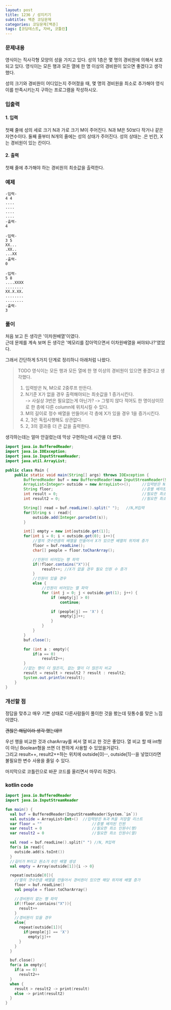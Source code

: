 ```yaml
---
layout: post 
title: 1236 / 성지키기
subtitle: 백준 코딩문제 
categories: 코딩문제[백준]
tags: [코딩테스트, 자바, 코틀린]
---
```

### 문제내용
영식이는 직사각형 모양의 성을 가지고 있다. 성의 1층은 몇 명의 경비원에 의해서 보호되고 있다. 영식이는 모든 행과 모든 열에 한 명 이상의 경비원이 있으면 좋겠다고 생각했다.

성의 크기와 경비원이 어디있는지 주어졌을 때, 몇 명의 경비원을 최소로 추가해야 영식이를 만족시키는지 구하는 프로그램을 작성하시오.

### 입출력

#### 1. 입력

첫째 줄에 성의 세로 크기 N과 가로 크기 M이 주어진다. N과 M은 50보다 작거나 같은 자연수이다. 둘째 줄부터 N개의 줄에는 성의 상태가 주어진다. 성의 상태는 .은 빈칸, X는 경비원이 있는 칸이다.
#### 2. 출력

첫째 줄에 추가해야 하는 경비원의 최솟값을 출력한다.

### 예제

```
-입력-
4 4
....
....
....
....
-출력-
4

-입력-
3 5
XX...
.XX..
...XX
-출력-
0

-입력-
5 8
....XXXX
........
XX.X.XX.
........
........
-출력-
3
```

### 풀이
처음 보고 든 생각은 '이차원배열'이였다.   
근데 문제를 계속 보며 든 생각은 '메모리를 잡아먹으면서 이차원배열을 써야되나?'였었다.

그래서 간단하게 5가지 단계로 정리하니 아래처럼 나왔다.


>TODO 영식이는 모든 행과 모든 열에 한 명 이상의 경비원이 있으면 좋겠다고 생각했다.
>1. 입력받은 N, M으로 2중루프 만든다.
>2. N기준 X가 없을 경우 출력해야되는 최솟값을 1 증가시킨다.   
>-> 사실상 3번은 필요없는게 아닌가? -> 그렇지 않다 적어도 한 명이상이므로 한 층에 다른 column에 위치시킬 수 있다.
>3. M의 길이로 정수 배열을 만들어서 각 층에 X가 있을 경우 1을 증가시킨다.
>4. 2, 3은 독립시행해도 상관없다.
>5. 2, 3의 결과중 더 큰 값을 출력한다.

생각하는데는 얼마 안걸렸는데 막상 구현하는데 시간을 더 썼다.

```java
import java.io.BufferedReader;
import java.io.IOException;
import java.io.InputStreamReader;
import java.util.ArrayList;

public class Main {
    public static void main(String[] args) throws IOException {
        BufferedReader buf = new BufferedReader(new InputStreamReader(System.in));
        ArrayList<Integer> outside = new ArrayList<>();     //입력받은 N과 M을 저장할 리스트
        String floor;                                       //층별 배치된 인원
        int result = 0;                                     //필요한 최소 인원수
        int result2 = 0;                                    //필요한 최소 인원수

        String[] read = buf.readLine().split(" ");   //N,M입력
        for(String s : read){
            outside.add(Integer.parseInt(s));
        }

        int[] empty = new int[outside.get(1)];
        for(int i = 0; i < outside.get(0); i++){
            //열의 갯수만큼의 배열을 만들어서 X가 있으면 배열의 위치에 증가
            floor = buf.readLine();
            char[] people = floor.toCharArray();

            //인원이 비어있는 행 파악
            if(!floor.contains("X")){
                result++; //X가 없을 경우 필요 인원 수 증가
            }
            //인원이 있을 경우
            else {
                //인원이 비어있는 열 파악
                for (int j = 0; j < outside.get(1); j++) {
                    if (empty[j] > 0)
                        continue;

                    if (people[j] == 'X') {
                        empty[j]++;
                    }
                }
            }
        }
        buf.close();

        for (int a : empty){
            if(a == 0)
                result2++;
        }
        //없는 행이 더 많은지, 없는 열이 더 많은지 비교
        result = result > result2 ? result : result2;
        System.out.println(result);
    }
}
```

### 개선할 점
정답을 맞추고 매우 기쁜 상태로 다른사람들이 풀이한 것을 봤는데 뒷통수를 맞은 느낌이였다.   

~~괜찮은 해답이라 생각 했는데!!!~~

우선 행을 비교한 것과 charArray를 써서 열 비교 한 것은 좋았다. 열 비교 할 때 int형이 아닌 Boolean형을 쓰면 더 편하게 사용할 수 있었을거같다.   
그리고 result++, result2++하는 위치에 outside[0]--, outside[1]--을 넣었더라면 불필요한 변수 사용을 줄일 수 있다.

마지막으로 코틀린으로 바꾼 코드를 올리면서 마무리 하겠다.

### kotlin code

```kotlin
import java.io.BufferedReader
import java.io.InputStreamReader

fun main() {
  val buf = BufferedReader(InputStreamReader(System.`in`))
  val outside = ArrayList<Int>()  //입력받은 N과 M을 저장할 리스트
  var floor = ""                      //층별 배치된 인원
  var result = 0                      //필요한 최소 인원수(행)
  var result2 = 0                     //필요한 최소 인원수(열)

  val read = buf.readLine().split(" ") //N, M입력
  for(s in read){
    outside.add(s.toInt())
  }
  //길이가 M이고 원소가 0인 배열 생성
  val empty = Array(outside[1]){i -> 0}

  repeat(outside[0]){
    //열의 갯수만큼 배열을 만들어서 경비원이 있으면 해당 위치에 배열 증가
    floor = buf.readLine()
    val people = floor.toCharArray()

    //경비원이 없는 행 파악
    if(!floor.contains("X")){
      result++
    }
    //경비원이 있을 경우
    else{
      repeat(outside[1]){
        if(people[j] == 'X')
          empty[j]++
      }
    }
  }

  buf.close()
  for(a in empty){
    if(a == 0)
      result2++
  }
  when {
    result > result2 -> print(result)
    else -> print(result2)
  }
}
```
